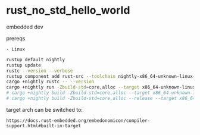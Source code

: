 # rust_no_std_hello_world
 embedded dev


prereqs
```
- Linux
```



```bash
rustup default nightly
rustup update
rustc --version --verbose
rustup component add rust-src --toolchain nightly-x86_64-unknown-linux-gnu
cargo +nightly rustc -- --version
cargo +nightly run -Zbuild-std=core,alloc --target x86_64-unknown-linux-gnu
# cargo +nightly build -Zbuild-std=core,alloc --target x86_64-unknown-linux-gnu
# cargo +nightly build -Zbuild-std=core,alloc --release --target x86_64-unknown-linux-gnu
```



target arch can be switched to:
```
https://docs.rust-embedded.org/embedonomicon/compiler-support.html#built-in-target
```